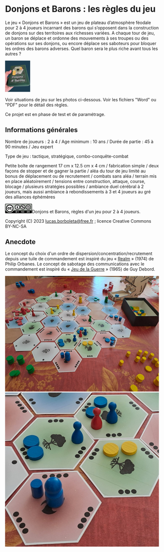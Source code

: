 # Donjons et Barons : les règles du jeu
Le jeu « Donjons et Barons » est un jeu de plateau d’atmosphère féodale pour 2 à 4 joueurs incarnant des barons qui s’opposent dans la construction de donjons sur des territoires aux richesses variées. A chaque tour de jeu, un baron se déplace et ordonne des mouvements à ses troupes ou des opérations sur ses donjons, ou encore déplace ses saboteurs pour bloquer les ordres des barons adverses. Quel baron sera le plus riche avant tous les autres ?

<img src="./pictures/la-boite-donjons-et-barons-202-40611-1930.jpg" style="zoom:10%;" />

Voir situations de jeu sur les photos ci-dessous. Voir les fichiers "Word" ou "PDF" pour le détail des règles.

Ce projet est en phase de test et de paramétrage.

## Informations générales

Nombre de joueurs : 2 à 4 / Age minimum : 10 ans / Durée de partie : 45 à 90 minutes / Jeu expert

Type de jeu : tactique, stratégique, combo-conquête-combat

Petite boîte de rangement 17 cm x 12.5 cm x 4 cm / fabrication simple / deux façons de stopper et de gagner la partie / aléa du tour de jeu limité au bonus de déplacement ou de recrutement / combats sans aléa / terrain mis en place aléatoirement / tensions entre construction, attaque, course, blocage / plusieurs stratégies possibles / ambiance duel cérébral à 2 joueurs, mais aussi ambiance à rebondissements à 3 et 4 joueurs au gré des alliances éphémères

![](./pictures/CC-BY-NC-SA.png)Donjons et Barons, règles d'un jeu pour 2 à 4 joueurs.

Copyright (C) 2023 [lucas.borboleta@free.fr](mailto:lucas.borboleta@free.fr) ; licence Creative Commons BY-NC-SA

## Anecdote
Le concept du choix d'un ordre de dispersion/concentration/recrutement depuis une tuile de commandement est inspiré du jeu « [Realm](https://boardgamegeek.com/boardgame/3024/realm) » (1974) de Philip Orbanes. Le concept de sabotage des communications avec le commandement est inspiré du « [Jeu de la Guerre](https://fr.wikipedia.org/wiki/Le_Jeu_de_la_guerre_(livre)) » (1965) de Guy Debord.

<img src="./pictures/Donjons-et-Barons-2024-0519-1712.jpg" style="zoom:100%;" />

<img src="./pictures/Donjons-et-Barons-zoom-2024-0519-1712.jpg" style="zoom:100%;" />
